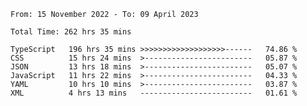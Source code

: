 <!-- <div align="center">
  
  ![](https://raw.githubusercontent.com/iaizawa0623/github-stats/master/generated/overview.svg#gh-dark-mode-only)
  ![](https://raw.githubusercontent.com/iaizawa0623/github-stats/master/generated/overview.svg#gh-light-mode-only)
  ![](https://raw.githubusercontent.com/iaizawa0623/github-stats/master/generated/languages.svg#gh-dark-mode-only)
  ![](https://raw.githubusercontent.com/iaizawa0623/github-stats/master/generated/languages.svg#gh-light-mode-only)

</div> -->


<!--
<a href="https://github.com/anuraghazra/github-readme-stats">
  <img src="https://github-readme-stats.vercel.app/api?username=iaizawa0623&show_icons=true&count_private=true&theme=dracula&line_height=40" />
  <img src="https://github-readme-stats.vercel.app/api/top-langs/?username=iaizawa0623&count_private=true&theme=dracula" />
</a>

***
-->

<!--START_SECTION:waka-->

```text
From: 15 November 2022 - To: 09 April 2023

Total Time: 262 hrs 35 mins

TypeScript   196 hrs 35 mins >>>>>>>>>>>>>>>>>>>------   74.86 %
CSS          15 hrs 24 mins  >------------------------   05.87 %
JSON         13 hrs 18 mins  >------------------------   05.07 %
JavaScript   11 hrs 22 mins  >------------------------   04.33 %
YAML         10 hrs 10 mins  >------------------------   03.87 %
XML          4 hrs 13 mins   -------------------------   01.61 %
```

<!--END_SECTION:waka-->
